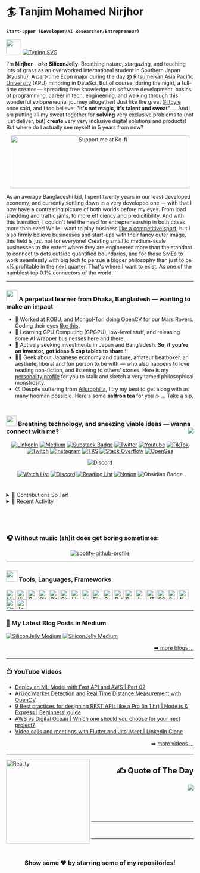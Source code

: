 # 🏄  Tanjim Mohamed Nirjhor

**`Start-upper (Developer/AI Researcher/Entrepreneur)`**

<img src = "https://raw.githubusercontent.com/MartinHeinz/MartinHeinz/master/wave.gif" width = 40px>   [![Typing SVG](https://readme-typing-svg.herokuapp.com?font=Fira+Code&pause=1000&width=435&lines=Ahoy..+Thanks+for+landing+here!+👨‍💻+🦄)](https://git.io/typing-svg)

I'm **Nirjhor** - *aka* **SiliconJelly**. Breathing nature, stargazing, and touching lots of grass as an overworked international student in Southern Japan (Kyushu). A part-time Econ major during the day **@** [Ritsumeikan Asia Pacific University](https://www.instagram.com/p/CMMIwWeLoJb/) (APU) minoring in DataSci. But of course, during the night, a full-time creator — spreading free knowledge on software development, basics of programming, career in tech, engineering, and walking through this wonderful solopreneurial journey altogether! Just like the great [Gilfoyle](https://screenrant.com/silicon-valley-gilfoyles-badass-quotes/) once said, and I too believe: **"It's not magic, it's talent and sweat"** ... And I am putting all my sweat together for **solving** very exclusive problems to (not just deliver, but) **create** very very inclusive digital solutions and products! But where do I actually see myself in 5 years from now?


<a href="https://ko-fi.com/SiliconJelly" target="_blank"><p align="center">
  [<img src="https://www.learninjava.com/img/ko-fi.gif" alt="Support me at Ko-fi" height="141" width="480">](https://ko-fi.com/SiliconJelly)
</p></a>

As an average Bangladeshi kid, I spent twenty years in our least developed economy, and currently settling down in a very developed one — with that I now have a contrasting picture of both worlds before my eyes. From load shedding and traffic jams, to more efficiency and predicitibility. And with this transition, I couldn't feel the need for entrepreneurship in both cases more than ever! While I want to play business [like a competitive sport](https://thoughteconomics.com/mark-cuban/), but I also firmly believe businesses and start-ups with their fancy outer image, this field is just not for everyone! Creating small to medium-scale businesses to the extent where they are engineered more than the standard to connect to dots outside quantified boundaries, and for those SMEs to work seamlessly with big tech to persue a bigger philosophy than just to be x% profitable in the next quarter. That's where I want to exist. As one of the humblest top 0.1% connectors of the world.


---

### <img src="https://emojis.slackmojis.com/emojis/images/1588315024/8823/hyperkitty.gif?1588315024" width="30" /> A perpetual learner from Dhaka, Bangladesh — wanting to make an impact

- 🔭 Worked at [ROBU](https://bracurobu.org/), and [Mongol-Tori](http://www.bracu-mongoltori.com) doing OpenCV for our Mars Rovers. Coding their eyes [like this](https://youtu.be/zQWY-V_I3Eo).
- 🙇 Learning GPU Computing (GPGPU), low-level stuff, and releasing some AI wrapper businesses here and there.
- 💼 Actively seeking investments in Japan and Bangladesh. **So, if you're an investor, got ideas & cap tables to share** !!
- 🤟🏻 Geek about Japanese economy and culture, amateur beatboxer, an aesthete, liberal and fun person to be with — who also happens to love reading non-fiction, and listening to others' stories. Here is my [personality profile](https://www.16personalities.com/profiles/74eba58a295bf) for you to stalk and sketch a very tamed philosophical monstrosity.
- 😝 Despite suffering from [Ailurophilia](https://www.fairmontvet.com/ailurophilia-is-the-love-of-cats-are-you-an-ailurophile), I try my best to get along with as many hooman possible. Here's some **saffron tea** for you ☕ ... Take a sip.

#

### <img src="https://emojis.slackmojis.com/emojis/images/1621024394/39092/cat-roll.gif?1621024394" width="28" /> Breathing technology, and sneezing viable ideas — wanna connect with me? <img align="right" src="https://img.shields.io/github/followers/SiliconJelly.svg?style=social&label=Follow">

<div align="center">

[![LinkedIn](https://img.shields.io/badge/LinkedIn-0077B5?style=for-the-badge&logo=linkedin&logoColor=white)](https://www.linkedin.com/in/SiliconJelly/)
[![Medium](https://img.shields.io/badge/Medium-333333?style=for-the-badge&logo=medium&logoColor=white)](https://medium.com/@SiliconJelly)
[![Substack Badge](https://img.shields.io/badge/Substack-FF6719?logo=substack&logoColor=fff&style=for-the-badge)](https://substack.com/@siliconjelly)
[![Twitter](https://img.shields.io/badge/Twitter-1DA1F2?style=for-the-badge&logo=twitter&logoColor=white)](https://twitter.com/SiliconJelly)
[![Youtube](https://img.shields.io/badge/Youtube-FF0000?style=for-the-badge&logo=youtube&logoColor=white)](https://www.youtube.com/@SiliconJellyTV?sub_confirmation=1)
[![TikTok](https://img.shields.io/badge/TikTok-000000?style=for-the-badge&logo=tiktok&logoColor=white)](https://www.tiktok.com/@siliconjelly.io)
<br>
[![Twitch](https://img.shields.io/badge/Twitch-9146FF?style=for-the-badge&logo=twitch&logoColor=white)](https://twitch.com/SiliconJelly)
[![Instagram](https://img.shields.io/badge/Instagram-E1306C?style=for-the-badge&logo=instagram&logoColor=white)](https://www.instagram.com/SiliconJelly.Streams)
[![TKS](https://img.shields.io/badge/TKS.life-000000?style=for-the-badge&logo=&logoColor=white)](https://tks.life/profile/tanjim.mohamed.nirjhor#about)
[![Stack Overflow](https://img.shields.io/badge/Stack_Overflow-FE7A16?style=for-the-badge&logo=stack-overflow&logoColor=white)](https://stackoverflow.com/users/15852167/SiliconJelly-io)
[![OpenSea](https://img.shields.io/badge/OpeanSea-2081E2?style=for-the-badge&logo=OpenSea&logoColor=white)](https://opensea.io/NJR4beatZ?tab=created)

[![Discord](https://discord.c99.nl/widget/theme-3/707531138473656403.png)](https://discordapp.com/users/707531138473656403)

[![Watch List](https://img.shields.io/badge/Watching-A81D33?style=for-the-badge&logo=myanimelist&logoColor=white)](https://siliconjelly.notion.site/Watch-List-5535071e16074f319adf9d24afb83bde)
[![Discord](https://img.shields.io/badge/Discord-7289DA?style=for-the-badge&logo=discord&logoColor=white)](https://discord.gg/aw96DF4Z9m)
[![Reading List](https://img.shields.io/badge/Reading-372213?style=for-the-badge&logo=goodreads&logoColor=white)](https://siliconjelly.notion.site/Reading-List-fc10cf0987614bb58a7b06d1f5d5c1d7)
[![Notion](https://img.shields.io/badge/Notion-000000?style=for-the-badge&logo=notion&logoColor=white)](https://siliconjelly-blog.notion.site)
![Obsidian Badge](https://img.shields.io/badge/Obsidian-7C3AED?logo=obsidian&logoColor=fff&style=for-the-badge)

</div>

#

<div>
<details>
  <summary> 🌱 Contributions So Far! </summary>

  <img align="left" alt="SiliconJelly's GitHub Stats" src="https://github-readme-stats.vercel.app/api?username=SiliconJelly&show_icons=true&hide_border=false&title_color=ff652f&icon_color=FFE400&bg_color=09131B&text_color=ffffff&border_color=0c1a25" />
  <img align="left" alt="SiliconJelly's GitHub Stats" src="https://github-readme-stats.vercel.app/api/top-langs/?username=SiliconJelly&theme=radical&hide_border=false&include_all_commits=false&count_private=true&layout=compact" />

![](https://komarev.com/ghpvc/?username=SiliconJelly&style=flat)

</details>

<details>

  <summary> 👾 Recent Activity </summary>

  <img align="right" alt="SiliconJelly's GitHub Stats" src="https://github-readme-streak-stats.herokuapp.com?user=SiliconJelly&theme=radical&hide_border=true" />


</div>

#

<!--START_SECTION:activity

---

<div align="right">


🎉 Merged PR [#120](https://github.com/codeSTACKr/minter-dapp/pull/120) in [codeSTACKr/minter-dapp](https://github.com/codeSTACKr/minter-dapp)>

🗣 Commented on [#120](https://github.com/codeSTACKr/minter-dapp/issues/120) in [codeSTACKr/minter-dapp](https://github.com/codeSTACKr/minter-dapp)

❌ Closed PR [#191](https://github.com/codeSTACKr/create-10k-nft-collection/pull/191) in [codeSTACKr/create-10k-nft-collection](https://github.com/codeSTACKr/create-10k-nft-collection)

🗣 Commented on [#191](https://github.com/codeSTACKr/create-10k-nft-collection/issues/191) in [codeSTACKr/create-10k-nft-collection](https://github.com/codeSTACKr/create-10k-nft-collection)

🎉 Merged PR [#204](https://github.com/codeSTACKr/create-10k-nft-collection/pull/204) in [codeSTACKr/create-10k-nft-collection](https://github.com/codeSTACKr/create-10k-nft-collection)


</div>

</details>

---

END_SECTION:activity-->

<div>

  <br>
  
  ### 🎧 Without music (sh)it does get boring sometimes:

  <div align="center">

  [![spotify-github-profile](https://spotify-github-profile.kittinanx.com/api/view?uid=nirjhor7&cover_image=true&theme=apple&show_offline=false&background_color=d8582e&interchange=true&mode=light)](https://spotify-github-profile.kittinanx.com/api/view?uid=nirjhor7&redirect=true)

</div>

---

### <img src="https://emojis.slackmojis.com/emojis/images/1531849430/4246/blob-sunglasses.gif?1531849430" width="30"/>   Tools, Languages, Frameworks

<img align="left" alt="Visual Studio Code" width="26px" src="https://cdn.jsdelivr.net/gh/devicons/devicon/icons/vscode/vscode-original.svg" />
<img align="left" alt="Kiro" width="26px" src="https://kiro.dev/icon.svg?fe599162bb293ea0" />
<img align="left" alt="Cursor" width="26px" src="https://registry.npmmirror.com/@lobehub/icons-static-png/1.63.0/files/dark/cursor.png" />
<img align="left" alt="Git" width="26px" src="https://cdn.jsdelivr.net/gh/devicons/devicon/icons/git/git-original.svg" />
<img align="left" alt="GitHub" width="26px" src="https://user-images.githubusercontent.com/3369400/139447912-e0f43f33-6d9f-45f8-be46-2df5bbc91289.png#gh-dark-mode-only" />
<img align="left" alt="GitHub" width="26px" src="https://user-images.githubusercontent.com/3369400/139448065-39a229ba-4b06-434b-bc67-616e2ed80c8f.png#gh-light-mode-only" />
<img align="left" alt="Linux" width="26px" src="https://upload.wikimedia.org/wikipedia/commons/1/14/Tux_bw.svg" />
<img align="left" alt="Linux" width="26px" src="https://registry.npmmirror.com/@lobehub/icons-static-png/1.63.0/files/dark/aws-color.png" />
<img align="left" alt="Figma" width="26px" src="https://cdn.jsdelivr.net/gh/devicons/devicon/icons/figma/figma-original.svg" />
<img align="left" alt="Canva" width="26px" src="https://cdn.jsdelivr.net/gh/devicons/devicon/icons/canva/canva-original.svg" />
<img align="left" alt="Python" width="26px" src="https://cdn.jsdelivr.net/gh/devicons/devicon/icons/python/python-original.svg" />
<img align="left" alt="Swift" width="26px" src="https://cdn.jsdelivr.net/gh/devicons/devicon/icons/swift/swift-original.svg" />
<img align="left" alt="JavaScript" width="26px" src="https://cdn.jsdelivr.net/gh/devicons/devicon/icons/javascript/javascript-original.svg" />
<img align="left" alt="HTML5" width="26px" src="https://cdn.jsdelivr.net/gh/devicons/devicon/icons/html5/html5-original.svg" />
<img align="left" alt="CSS3" width="26px" src="https://cdn.jsdelivr.net/gh/devicons/devicon/icons/css3/css3-original.svg" />
<img align="left" alt="SupaBase" width="26px" src="https://meta-q.cdn.bubble.io/f1749641026693x925484157802765400/supabase-logo-icon%20%281%29.png" />
<img align="left" alt="Node.js" width="26px" src="https://cdn.jsdelivr.net/gh/devicons/devicon/icons/nodejs/nodejs-original.svg" />
<img align="left" alt="OpenCV" width="26px" src="https://cdn.jsdelivr.net/gh/devicons/devicon/icons/opencv/opencv-original.svg" />
<img align="left" alt="TensorFlow" width="26px" src="https://cdn.jsdelivr.net/gh/devicons/devicon/icons/tensorflow/tensorflow-original.svg" />

</br>




#
---

### 📝 My Latest Blog Posts in Medium

[![SiliconJelly Medium](https://github-readme-medium-recent-article.vercel.app/medium/@SiliconJelly/0)](https://medium.com/@SiliconJelly)
[![SiliconJelly Medium](https://github-readme-medium-recent-article.vercel.app/medium/@SiliconJelly/3)](https://medium.com/@SiliconJelly)


<div align="right">

[➡️ more blogs ...](https://medium.com/@SiliconJelly)

</div>

---

### 📺 YouTube Videos

<!-- YOUTUBE:START -->
- [Deploy an ML Model with Fast API and AWS | Part 02](https://www.youtube.com/watch?v=o9TOERzCneI)
- [ArUco Marker Detection and Real Time Distance Measurement with OpenCV](https://youtu.be/YOpJrB6bQxo?si=yj7-Snz53oQyBe9i)
- [9 Best practices for designing REST APIs like a Pro &lpar;in 1 hr&rpar; | Node.js &amp; Express | Beginners&#39; guide](https://www.youtube.com/watch?v=q38AJWgcrqc)
- [AWS vs Digital Ocean | Which one should you choose for your next project?](https://www.youtube.com/watch?v=IoxGqAI-_UI)
- [Video calls and meetings with Flutter and Jitsi Meet | LinkedIn Clone](https://www.youtube.com/watch?v=99NpHtt5PVg)
<!-- YOUTUBE:END -->

<div align="right">

➡️ [more videos ...](https://www.youtube.com/@SiliconJellyTV/videos)

</div>

---


[<img align="left" alt="Reality" width="225px" src="https://undo.io/media/uploads/files/Frustrated_programmer.gif" />](https://imgflip.com/user/SiliconJelly.io)

<div align="right">

## ✍ Quote of The Day 

</div>


<img align="right" src="https://quotes-github-readme.vercel.app/api?type=horizontal&theme=radical" />  

<br>
<br>
<br>
<br>
<br>


---

<br>

---

<div align="center">

<br />

### Show some ❤️ by starring some of my repositories!
  
</div>
